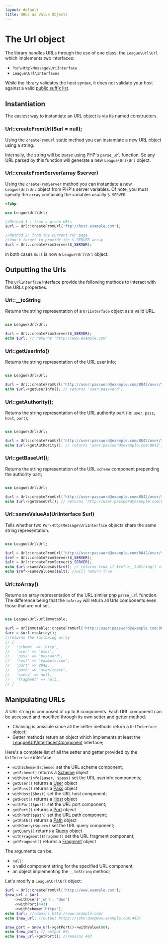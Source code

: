 ```yaml
---
layout: default
title: URLs as Value Objects
---
```


# The Url object

The library handles URLs through the use of one class, the `League\Url\Url` which implements two interfaces:

* `Psr\Http\Message\UriInterface`
* `League\Url\Interfaces`

<p class="message-warning">While the library validates the host syntax, it does not validate your host against a valid <a href="https://publicsuffix.org/" target="_blank">public suffix list</a>.</p>

## Instantiation

The easiest way to instantiate an URL object is via its named constructors.

### Url::createFromUrl($url = null);

Using the `createFromUrl` static method you can instantiate a new URL object using a string.

Internally, the string will be parse using PHP's `parse_url` function. So any URL parsed by this function will generate a new `League\Url\Url` object.

### Url::createFromServer(array $server)

Using the `createFromServer` method you can instantiate a new `League\Url\Url` object from PHP's server variables. Of note, you must specify the `array` containing the variables usually `$_SERVER`.

~~~php
<?php

use League\Url\Url;

//Method 1 : from a given URLs
$url = Url::createFromUrl('ftp://host.example.com');

//Method 2: from the current PHP page
//don't forget to provide the $_SERVER array
$url = Url::createFromServer($_SERVER);
~~~

in both cases `$url` is now a `League\Url\Url` object.

## Outputting the Urls

The `UrlInterface` interface provide the following methods to interact with the URLs properties.

### Url::__toString

Returns the string representation of a `UriInterface` object as a valid URL.

~~~php

use League\Url\Url;

$url = Url::createFromServer($_SERVER);
echo $url; // returns 'http://www.example.com'
~~~

### Url::getUserInfo()

Returns the string representation of the URL user info;

~~~php

use League\Url\Url;

$url = Url::createFromUrl('http://user:password@example.com:8042/over/there');
echo $url->getUserInfo(); // returns 'user:password';
~~~

### Url::getAuthority();

Returns the string representation of the URL authority part (ie: `user`, `pass`, `host`, `port`);

~~~php

use League\Url\Url;

$url = Url::createFromUrl('http://user:password@example.com:8042/over/there');
echo $url->getAuthority(); // returns 'user:password@example.com:8042';
~~~

### Url::getBaseUrl();

Returns the string representation of the URL `scheme` component prepending the authority part;

~~~php

use League\Url\Url;

$url = Url::createFromUrl('http://user:password@example.com:8042/over/there');
echo $url->getBaseUrl(); // returns 'http://user:password@example.com:8042';
~~~

### Url::sameValueAs(UriInterface $url)

Tells whether two `Psr\Http\Message\UriInterface` objects share the same string representation.

~~~php

use League\Url\Url;

$url = Url::createFromUrl('http://user:password@example.com:8042/over/there');
$ref = Url::createFromServer($_SERVER);
$alt = Url::createFromServer($_SERVER);
echo $url->sameValuesAs($ref); // returns true if $ref->__toString() == $url->__toString()
echo $ref->sameValueAs($alt); //will return true
~~~

### Url::toArray()

Returns an array representation of the URL similar php `parse_url` function. The difference being that the `toArray` will return all Urls components even those that are not set.

~~~php

use League\Url\UrlImmutable;

$url = UrlImmutable::createFromUrl('http://user:password@example.com:8042/over/there');
$arr = $url->toArray();
//returns the following array
// [
//   'scheme' => 'http',
//   'user' => 'user',
//   'pass' => 'password',
//   'host' => 'example.com',
//   'port' => 8042,
//   'path' => 'over/there',
//   'query' => null,
//   'fragment' => null,
// ]
~~~

## Manipulating URLs

A URL string is composed of up to 8 components. Each URL component can be accessed and modified through its own setter and getter method.

* Chaining is possible since all the setter methods return a `UrlInterface` object;
* Getter methods return an object which implements at least the [League\Url\Interfaces\Component][basic] interface;

Here's a complete list of all the setter and getter provided by the `UrlInterface` interface:

* `withScheme($scheme)` set the URL scheme component;
* `getScheme()` returns a [Scheme][basic] object
* `withUserInfo($user, $pass)` set the URL userinfo components;
* `getUser()` returns a [User][basic] object
* `getPass()` returns a [Pass][basic] object
* `withHost($host)` set the URL host component;
* `getHost()` returns a [Host](/dev-master/host/) object
* `withPort($port)` set the URL port component;
* `getPort()` returns a [Port][basic] object
* `withPath($path)` set the URL path component;
* `getPath()` returns a [Path](/dev-master/path/) object
* `withQuery($query)` set the URL query component;
* `getQuery()` returns a [Query](/dev-master/query/) object
* `withFragment($fragment)` set the URL fragment component;
* `getFragment()` returns a [Fragment][basic]`object

The arguments can be:

* `null`;
* a valid component string for the specified URL component;
* an object implementing the `__toString` method;

Let's modify a `League\Url\Url` object:


~~~php
$url = Url::createFromUrl('http://www.example.com');
$new_url = $url
	->withUser('john', 'doe')
	->withPort(443)
	->withScheme('https');
echo $url; //remains http://www.example.com/
echo $new_url; //output https://john:doe@www.example.com:443/

$new_port = $new_url->getPort()->withValue(80);
echo $new_port; // output 80;
echo $new_url->getPort(); //remains 443
~~~

[basic]: /dev-master/component/#simple-components